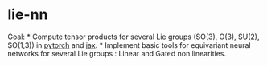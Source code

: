 # lie-nn

Goal: * Compute tensor products for several Lie groups (SO(3), O(3), SU(2), SO(1,3)) in [pytorch](https://github.com/pytorch/pytorch) and [jax](https://github.com/google/jax).
      * Implement basic tools for equivariant neural networks for several Lie groups : Linear and Gated non linearities.
 

